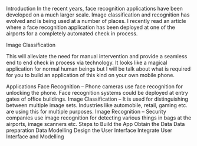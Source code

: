 Introduction
In the recent years, face recognition applications have been developed on a much larger scale. Image classification and recognition has evolved and is being used at a number of places. I recently read an article where a face recognition application has been deployed at one of the airports for a completely automated check in process.

Image Classification

This will alleviate the need for manual intervention and provide a seamless end to end check in process via technology. It looks like a magical application for normal human beings but I will be talk about what is required for you to build an application of this kind on your own mobile phone.

Applications
Face Recognition – Phone cameras use face recognition for unlocking the phone. Face recognition systems could be deployed at entry gates of office buildings.
Image Classification – It is used for distinguishing between multiple image sets. Industries like automobile, retail, gaming etc. are using this for multiple purposes.
Image Recognition – Security companies use image recognition for detecting various things in bags at the airports, image scanners etc.
Steps to Build the App
Obtain the Data
Data preparation
Data Modelling
Design the User Interface
Integrate User Interface and Modelling